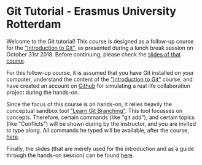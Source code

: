 # Git Tutorial - Erasmus University Rotterdam

Welcome to the Git tutorial! This course is designed as a follow-up course for the ["Introduction to Git"](https://jjengelberts.github.io/eur-git-101), as presented during a lunch break session on October 31st 2018. Before continuing, please check the [slides of that course](https://github.com/jjengelberts/eur-git-101/blob/master/presentation/Introduction%20to%20Git.pdf).

For this follow-up course, it is assumed that you have Git installed on your computer, understand the content of the ["Introduction to Git"](https://jjengelberts.github.io/eur-git-101) course, and have created an account on [Github](https://github.com/join) for simulating a real life collaboration project during the hands-on.

Since the focus of this course is on hands-on, it relies heavily the conceptual sandbox tool ["Learn Git Branching"](https://learngitbranching.js.org). This tool focusses on concepts. Therefore, certain commands (like "git add"), and certain topics (like "Conflicts") will be shown during by the instructor, and you are invited to type along. All commands he typed will be available, after the course, [here](https://github.com/jjengelberts/eur-git/blob/master/hands_on.md).

Finally, the slides (that are merely used for the introduction and as a guide through the hands-on session) can be found [here](https://github.com/jjengelberts/eur-git/blob/master/presentation/Git%20Tutorial.pdf).
